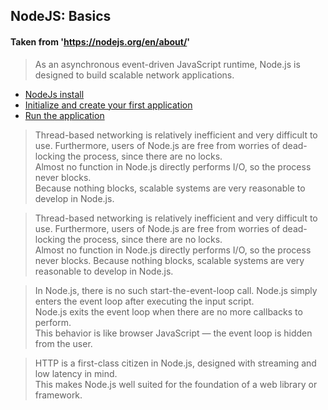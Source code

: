 
## NodeJS: Basics
#### Taken from 'https://nodejs.org/en/about/'

> As an asynchronous event-driven JavaScript runtime, Node.js is designed to build scalable network applications. 


* [NodeJs install](https://github.com/Roche-Olivier/help.windows10.nodejs.basics/blob/master/_content/_pages/install.nodejs.md)
* [Initialize and create your first application](https://github.com/Roche-Olivier/help.windows10.nodejs.basics/blob/master/_content/_pages/start.initialize.md)
* [Run the application](https://github.com/Roche-Olivier/help.windows10.nodejs.basics/blob/master/_content/_pages/start.running.md)


> Thread-based networking is relatively inefficient and very difficult to use. Furthermore, users of Node.js are free from worries of dead-locking the process, since there are no locks.<br/> Almost no function in Node.js directly performs I/O, so the process never blocks. <br/>Because nothing blocks, scalable systems are very reasonable to develop in Node.js.



> Thread-based networking is relatively inefficient and very difficult to use. Furthermore, users of Node.js are free from worries of dead-locking the process, since there are no locks. <br/>Almost no function in Node.js directly performs I/O, so the process never blocks. Because nothing blocks, scalable systems are very reasonable to develop in Node.js.



> In Node.js, there is no such start-the-event-loop call. Node.js simply enters the event loop after executing the input script.<br/> Node.js exits the event loop when there are no more callbacks to perform.<br/> This behavior is like browser JavaScript — the event loop is hidden from the user.



> HTTP is a first-class citizen in Node.js, designed with streaming and low latency in mind. <br/>This makes Node.js well suited for the foundation of a web library or framework.
